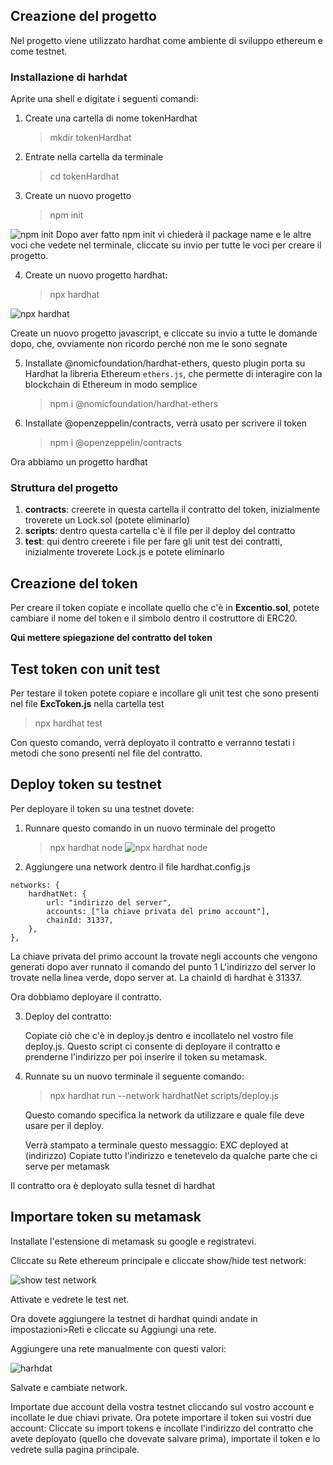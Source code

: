 ## Creazione del progetto

Nel progetto viene utilizzato hardhat come ambiente di sviluppo ethereum e come testnet.

### Installazione di harhdat

Aprite una shell e digitate i seguenti comandi:

1. Create una cartella di nome tokenHardhat

   > mkdir tokenHardhat

2. Entrate nella cartella da terminale

   > cd tokenHardhat

3. Create un nuovo progetto
   > npm init

![npm init](immagini/npmInit.png)
Dopo aver fatto npm init vi chiederà il package name e le altre voci che vedete nel terminale, cliccate su invio per tutte le voci per creare il progetto.

4. Create un nuovo progetto hardhat:
   > npx hardhat

![npx hardhat](immagini/npxhardhat.png)

Create un nuovo progetto javascript, e cliccate su invio a tutte le domande dopo, che, ovviamente non ricordo perché non me le sono segnate

5. Installate @nomicfoundation/hardhat-ethers, questo plugin porta su Hardhat la libreria Ethereum `ethers.js`, che permette di interagire con la blockchain di Ethereum in modo semplice

   > npm i @nomicfoundation/hardhat-ethers

6. Installate @openzeppelin/contracts, verrà usato per scrivere il token
   > npm i @openzeppelin/contracts

Ora abbiamo un progetto hardhat

### Struttura del progetto

1. **contracts**: creerete in questa cartella il contratto del token, inizialmente troverete un Lock.sol (potete eliminarlo)
2. **scripts**: dentro questa cartella c'è il file per il deploy del contratto
3. **test**: qui dentro creerete i file per fare gli unit test dei contratti, inizialmente troverete Lock.js e potete eliminarlo

## Creazione del token

Per creare il token copiate e incollate quello che c'è in **Excentio.sol**, potete cambiare il nome del token e il simbolo dentro il costruttore di ERC20.

**Qui mettere spiegazione del contratto del token**

## Test token con unit test

Per testare il token potete copiare e incollare gli unit test che sono presenti nel file **ExcToken.js** nella cartella test

> npx hardhat test

Con questo comando, verrà deployato il contratto e verranno testati i metodi che sono presenti nel file del contratto.

## Deploy token su testnet

Per deployare il token su una testnet dovete:

1. Runnare questo comando in un nuovo terminale del progetto

   > npx hardhat node
   > ![npx hardhat node](immagini/npxHardhatNode.png)

2. Aggiungere una network dentro il file hardhat.config.js

```
networks: {
	hardhatNet: {
		url: "indirizzo del server",
		accounts: ["la chiave privata del primo account"],
		chainId: 31337,
	},
},
```

La chiave privata del primo account la trovate negli accounts che vengono generati dopo aver runnato il comando del punto 1
L'indirizzo del server lo trovate nella linea verde, dopo server at.
La chainId di hardhat è 31337.

Ora dobbiamo deployare il contratto.

3. Deploy del contratto:

   Copiate ciò che c'è in deploy.js dentro e incollatelo nel vostro file deploy.js.
   Questo script ci consente di deployare il contratto e prenderne l'indirizzo per poi inserire il token su metamask.

4. Runnate su un nuovo terminale il seguente comando:

   > npx hardhat run --network hardhatNet scripts/deploy.js

   Questo comando specifica la network da utilizzare e quale file deve usare per il deploy.

   Verrà stampato a terminale questo messaggio:
   EXC deployed at (indirizzo)
   Copiate tutto l'indirizzo e tenetevelo da qualche parte che ci serve per metamask

Il contratto ora è deployato sulla tesnet di hardhat

## Importare token su metamask

Installate l'estensione di metamask su google e registratevi.

Cliccate su Rete ethereum principale e cliccate show/hide test network:

![show test network](immagini/showTestNetwork.png)

Attivate e vedrete le test net.

Ora dovete aggiungere la testnet di hardhat quindi andate in impostazioni>Reti e cliccate su Aggiungi una rete.

Aggiungere una rete manualmente con questi valori:

![harhdat](immagini/hardhatMM.png)

Salvate e cambiate network.

Importate due account della vostra testnet cliccando sul vostro account e incollate le due chiavi private.
Ora potete importare il token sui vostri due account:
Cliccate su import tokens e incollate l'indirizzo del contratto che avete deployato (quello che dovevate salvare prima), importate il token e lo vedrete sulla pagina principale.
